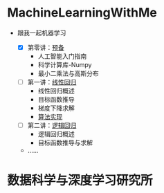 # MachineLearningWithMe



- 跟我一起机器学习<br>
    
    - [x] 第零讲：[预备](./Lecture_00)
        - 人工智能入门指南
        - 科学计算库-Numpy
        - 最小二乘法与高斯分布
    - [ ] 第一讲：[线性回归](./Lecture_01)
        - 线性回归概述
        - 目标函数推导
        - 梯度下降求解
        - [算法实现](./Lecture_01/LinearRegression.py)
    - [ ] 第二讲：[逻辑回归](./Lecture_02)
        - 逻辑回归概述
        - 目标函数推导与求解
    - ……

   
   
# 数据科学与深度学习研究所<br>
